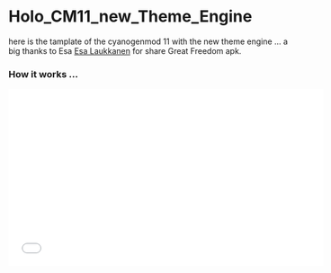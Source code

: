 Holo_CM11_new_Theme_Engine
==========================

here is the tamplate of the cyanogenmod 11 with the new theme engine ...
a big thanks to Esa <a href="https://plus.google.com/u/0/+EsaLaukkanen/posts/fchGpNFKyNy">Esa Laukkanen</a> for share Great Freedom apk.


### How it works ...
<iframe width="560" height="315" src="//www.youtube-nocookie.com/embed/9SEDTtT93_0?rel=0" frameborder="0" allowfullscreen></iframe>
